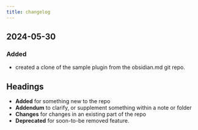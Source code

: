 ```yaml
---
title: changelog
---
```


## 2024-05-30

### Added

- created a clone of the sample plugin from the obsidian.md git repo.

## Headings

- **Added** for something new to the repo  
- **Addendum** to clarify, or supplement something within a note or folder  
- **Changes** for changes in an existing part of the repo  
- **Deprecated** for soon-to-be removed feature.

